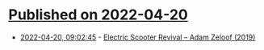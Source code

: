 # [Published on 2022-04-20](index.md)

* [2022-04-20, 09:02:45](https://news.ycombinator.com/item?id=31094354) - [Electric Scooter Revival – Adam Zeloof (2019)](https://adam.zeloof.xyz/2019/01/09/electric-scooter-revival/)
